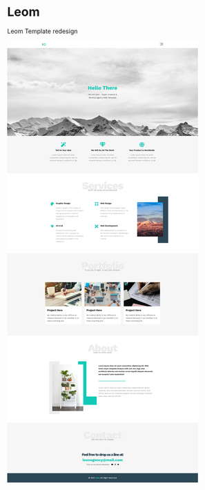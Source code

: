 # Leom
Leom Template redesign

![alt text](https://github.com/laithbhais/Leom_template/blob/main/Leom_template.png)
